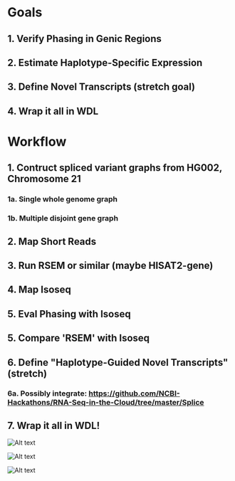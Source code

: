 # Goals

## 1. Verify Phasing in Genic Regions

## 2. Estimate Haplotype-Specific Expression

## 3. Define Novel Transcripts (stretch goal)

## 4. Wrap it all in WDL

# Workflow

## 1. Contruct spliced variant graphs from HG002, Chromosome 21

### 1a. Single whole genome graph

### 1b. Multiple disjoint gene graph

## 2. Map Short Reads 

## 3. Run RSEM or similar (maybe HISAT2-gene)

## 4. Map Isoseq

## 5. Eval Phasing with Isoseq

## 5. Compare 'RSEM' with Isoseq

## 6. Define "Haplotype-Guided Novel Transcripts" (stretch)

### 6a. Possibly integrate: https://github.com/NCBI-Hackathons/RNA-Seq-in-the-Cloud/tree/master/Splice

## 7. Wrap it all in WDL!

![Alt text](https://github.com/NCBI-Hackathons/TheHumanPangenome/blob/master/RNA/rna_project_Page_1.jpg?raw=true "Title")

![Alt text](https://github.com/NCBI-Hackathons/TheHumanPangenome/blob/master/RNA/rna_project_Page_2.jpg?raw=true "Title")

![Alt text](https://github.com/NCBI-Hackathons/TheHumanPangenome/blob/master/RNA/rna_project_Page_3.jpg?raw=true "Title")



